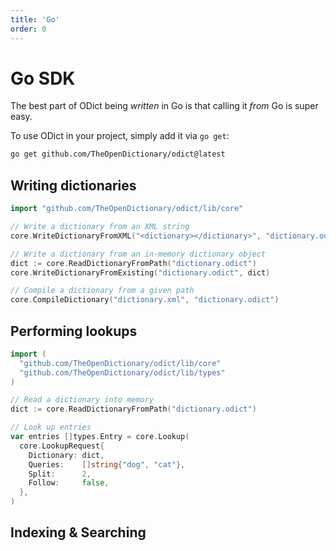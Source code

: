 ```yaml
---
title: 'Go'
order: 0
---
```


# Go SDK

The best part of ODict being _written_ in Go is that calling it _from_ Go is super easy. 

To use ODict in your project, simply add it via `go get`:

```bash
go get github.com/TheOpenDictionary/odict@latest
```

## Writing dictionaries

```go
import "github.com/TheOpenDictionary/odict/lib/core"

// Write a dictionary from an XML string
core.WriteDictionaryFromXML("<dictionary></dictionary>", "dictionary.odict")

// Write a dictionary from an in-memory dictionary object
dict := core.ReadDictionaryFromPath("dictionary.odict")
core.WriteDictionaryFromExisting("dictionary.odict", dict)

// Compile a dictionary from a given path
core.CompileDictionary("dictionary.xml", "dictionary.odict")
```

## Performing lookups

```go
import (
  "github.com/TheOpenDictionary/odict/lib/core"
  "github.com/TheOpenDictionary/odict/lib/types"
)

// Read a dictionary into memory
dict := core.ReadDictionaryFromPath("dictionary.odict")

// Look up entries
var entries []types.Entry = core.Lookup(
  core.LookupRequest{
    Dictionary: dict,
    Queries:    []string{"dog", "cat"},
    Split:      2,
    Follow:     false,
  },
)
```

## Indexing & Searching

